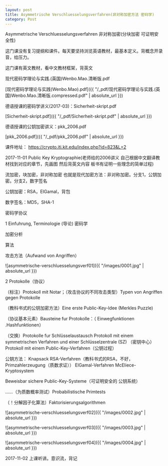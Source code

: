 ```yaml
---
layout: post
title: Asymmetrische Verschluesselungsverfahren(非对称加密方法 密码学)
category: Post
---
```

Asymmetrische Verschluesselungsverfahren 非对称加密(分块加密 可证明安全性)

这门课没有复习提纲和课件。每天要坚持浏览英语教材，最基本定义。背概念开录音，给压力。


这门课有英文教材，看中文教材框架，背英文

现代密码学理论与实践.(英国)Wenbo.Mao.清晰版.pdf

[现代密码学理论与实践(Wenbo.Mao).pdf]({{ "/_pdf/现代密码学理论与实践.(英国)Wenbo.Mao.清晰版.compressed.pdf" | absolute_url }})

德语授课的密码学讲义(2017-03)：Sicherheit-skript.pdf

[Sicherheit-skript.pdf]({{ "/_pdf/Sicherheit-skript.pdf" | absolute_url }})

德语授课的公钥加密讲义：pkk_2006.pdf

[pkk_2006.pdf]({{ "/_pdf/pkk_2006.pdf" | absolute_url }})

课件地址：
https://crypto.iti.kit.edu/index.php?id=823&L=2


2017-11-01
Public Key Kryptographie(老师给的2006讲义 自己根据中文翻译教材找到对应的章节，先画图 然后背英文内容 板书有证明一些理念的简单过程)

流加密，块加密，非对称加密
也就是现代加密方法：非对称加密。分支1，公钥加密。分支2，数字签名

公钥加密：RSA，EIGamal，背包

数字签名：MD5，SHA-1

密码学协议

1 Einfuhrung, Terminologie (导论)
密码学

加密分析

算法

攻击方法（Aufwand von Angriffen）

![asymmetrische-verschluesselungsverf01]({{ "/images/0001.jpg" | absolute_url }})

2 Protokolle（协议）

（标注）Protokoll mit Notar；（攻击协议的不同攻击类型）Typen von Angriffen gegen Protokolle 

（教科书式的公钥加密方法）Eine erste Public-Key-Idee (Merkles Puzzle) 

（协议基本元素）Bausteine fur Protokolle：（ Einwegfunktionen .Hashfunktionen）

（交换）Protokolle fur Schlüsselaustausch 
Protokoll mit einem symmetrischen Verfahren und einer Schlüsselzentrale (SZ) （密钥中心）
Protokoll mit einem Public-Key-Verfahren（公钥过程）

公钥方法：
Knapsack RSA-Verfahren（教科书式的RSA，不好，Primzahlerzeugung（质数求证））
ElGamal-Verfahren McEliece-Kryptosystem 

Beweisbar sichere Public-Key-Systeme（可证明安全的 公钥系统）

……（为质数概率测试）Probabilistische Primtests

（！分解因子化算法）Faktorisierungsalgorithmen 

![asymmetrische-verschluesselungsverf02]({{ "/images/0002.jpg" | absolute_url }})


![asymmetrische-verschluesselungsverf03]({{ "/images/0003.jpg" | absolute_url }})


![asymmetrische-verschluesselungsverf04]({{ "/images/0004.jpg" | absolute_url }})



2017-11-02
上课听讲。意识流，背记
